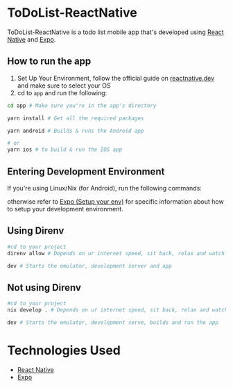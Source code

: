 # ToDoList-ReactNative

ToDoList-ReactNative is a todo list mobile app that's developed using [React Native](https://reactnative.dev/) and [Expo](https://expo.dev/).

## How to run the app
1. Set Up Your Environment, follow the official guide on [reactnative.dev](https://reactnative.dev/docs/set-up-your-environment) and make sure to select your OS
2. cd to `app` and run the following:
```sh
cd app # Make sure you're in the app's directory

yarn install # Get all the required packages

yarn android # Builds & runs the Android app

# or
yarn ios # to build & run the IOS app
```

## Entering Development Environment

If you're using Linux/Nix (for Android), run the following commands:

otherwise refer to [Expo (Setup your env)](https://docs.expo.dev/get-started/set-up-your-environment/) for specific information about how to setup your development environment.

## Using Direnv
```bash
#cd to your project
direnv allow # Depends on ur internet speed, sit back, relax and watch the magic happens.

dev # Starts the emulator, development server and app
```
## Not using Direnv
```bash
#cd to your project
nix develop . # Depends on ur internet speed, sit back, relax and watch the magic happens.

dev # Starts the emulator, development serve, builds and run the app
```

# Technologies Used

- [React Native](https://reactnative.dev/)
- [Expo](https://expo.dev/)

